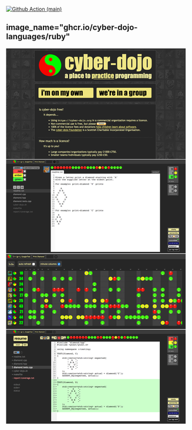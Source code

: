 [![Github Action (main)](https://github.com/cyber-dojo-languages/ruby/actions/workflows/main.yml/badge.svg)](https://github.com/cyber-dojo-languages/ruby/actions)

## image_name="ghcr.io/cyber-dojo-languages/ruby"

![cyber-dojo.org home page](https://github.com/cyber-dojo/cyber-dojo/blob/master/shared/home_page_snapshot.png)